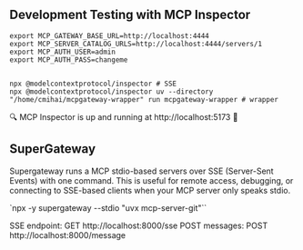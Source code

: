 ## Development Testing with MCP Inspector

```
export MCP_GATEWAY_BASE_URL=http://localhost:4444
export MCP_SERVER_CATALOG_URLS=http://localhost:4444/servers/1
export MCP_AUTH_USER=admin
export MCP_AUTH_PASS=changeme


npx @modelcontextprotocol/inspector # SSE
npx @modelcontextprotocol/inspector uv --directory "/home/cmihai/mcpgateway-wrapper" run mcpgateway-wrapper # wrapper
```

🔍 MCP Inspector is up and running at http://localhost:5173 🚀


## SuperGateway

Supergateway runs a MCP stdio-based servers over SSE (Server-Sent Events) with one command. This is useful for remote access, debugging, or connecting to SSE-based clients when your MCP server only speaks stdio.

`npx -y supergateway --stdio "uvx mcp-server-git"``

SSE endpoint: GET http://localhost:8000/sse
POST messages: POST http://localhost:8000/message
